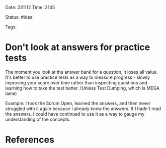 Date: 231112 
Time: 2145

Status: #idea 

Tags:

# Don't look at answers for practice tests
The moment you look at the answer bank for a question, it loses all value. It's better to use practice tests as a way to measure progress - slowly improving your score over time rather than inspecting questions and learning how to take the test better. (Unless Test Dumping, which is MEGA lame)

Example: I took the Scrum Open, learned the answers, and then never struggled with it again because I already knew the answers. If I hadn't read the answers, I could have continued to use it as a way to gauge my understanding of the concepts.

# References